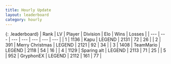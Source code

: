 ```yaml
---
title: Hourly Update
layout: leaderboard
category: hourly
---
```


{: .leaderboard}
| Rank | LV | Player | Division | Elo | Wins | Losses |
| --- | --- | --- | --- | --- | --- | --- |
| <span data-change="0">1</span> | 1136 | <span title="ID: 204953">Kapu</span> | LEGEND | <span data-change="0">2131</span> | <span data-change="0">72</span> | <span data-change="0">26</span> |
| <span data-change="0">2</span> | 391 | <span title="ID: 382502">Merry Christmas</span> | LEGEND | <span data-change="0">2121</span> | <span data-change="0">92</span> | <span data-change="0">34</span> |
| <span data-change="0">3</span> | 1408 | <span title="ID: 164871">TeamMario</span> | LEGEND | <span data-change="0">2118</span> | <span data-change="0">54</span> | <span data-change="0">16</span> |
| <span data-change="1">4</span> | 1129 | <span title="ID: 203132">Sparing alt</span> | LEGEND | <span data-change="3">2113</span> | <span data-change="3">71</span> | <span data-change="1">25</span> |
| <span data-change="-1">5</span> | 952 | <span title="ID: 315148">GryphonEX</span> | LEGEND | <span data-change="0">2112</span> | <span data-change="0">161</span> | <span data-change="0">77</span> |
